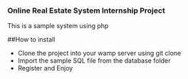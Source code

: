 ### Online Real Estate System Internship Project
<p> This is a sample system using php </p>
##How to install
<ul>
<li> Clone the project into your wamp server using git clone</li>
<li> Import the sample SQL file from the database folder </li>
<li>Register and Enjoy</li>
<ul>

